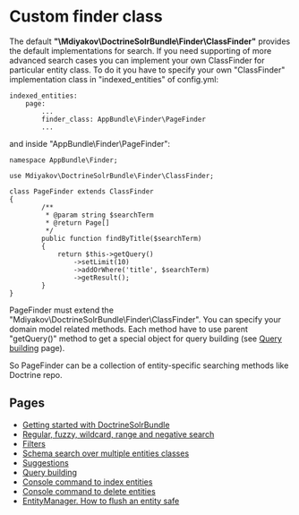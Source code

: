 
# Custom finder class

The default **"\Mdiyakov\DoctrineSolrBundle\Finder\ClassFinder"** provides the default implementations for search. If you need supporting of more advanced search cases you can implement your own ClassFinder for particular entity class. To do it you have to specify your own "ClassFinder" implementation class in "indexed_entities" of config.yml:
```
indexed_entities:
    page:        
        ...
        finder_class: AppBundle\Finder\PageFinder
        ...
```
and inside "AppBundle\Finder\PageFinder":
```
namespace AppBundle\Finder;

use Mdiyakov\DoctrineSolrBundle\Finder\ClassFinder;

class PageFinder extends ClassFinder
{
        /**
         * @param string $searchTerm
         * @return Page[]
         */
        public function findByTitle($searchTerm)
        {
            return $this->getQuery()
                ->setLimit(10)
                ->addOrWhere('title', $searchTerm)
                ->getResult();
        }
}
```
PageFinder must extend the "Mdiyakov\DoctrineSolrBundle\Finder\ClassFinder". You can specify your domain model related methods. Each method have to use parent "getQuery()" method to get a special object for query building (see [Query building](query_building.md) page). 

So PageFinder can be a collection of entity-specific searching methods like Doctrine repo. 

## Pages
* [Getting started with DoctrineSolrBundle](getting_started.md)
* [ Regular, fuzzy, wildcard, range and negative search](fuzzy_wildcard_range_negative_search.md) 
* [ Filters ](filters.md)
* [Schema search over multiple entities classes](schema_search.md)
* [Suggestions](suggestions.md)
* [Query building](query_building.md)
* [Console command to index entities](console.md)
* [Console command to delete entities ](Resources/doc/console_delete.md)
* [EntityManager. How to flush an entity safe ](Resources/doc/entity_manager.md)